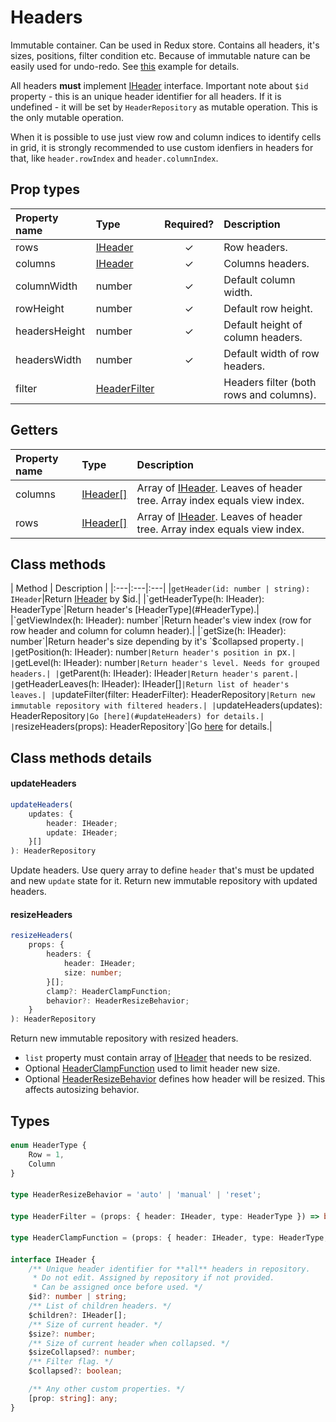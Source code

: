 # Headers
Immutable container. Can be used in Redux store. Contains all headers, it's sizes, positions, filter condition etc.
Because of immutable nature can be easily used for undo-redo. See [this](/examples/editable) example for details.

All headers **must** implement [IHeader](#IHeader) interface.
Important note about `$id` property - this is an unique header identifier for all headers.
If it is undefined - it will be set by `HeaderRepository` as mutable operation. This is the only mutable operation.

When it is possible to use just view row and column indices to identify cells in grid, it is strongly
recommended to use custom idenfiers in headers for that, like `header.rowIndex` and `header.columnIndex`.

## Prop types

| Property name | Type | Required? | Description |
|:---|:---|:---:|:---|
|rows|[IHeader](#IHeader)|✓|Row headers.|
|columns|[IHeader](#IHeader)|✓|Columns headers.|
|columnWidth|number|✓|Default column width.|
|rowHeight|number|✓|Default row height.|
|headersHeight|number|✓|Default height of column headers.|
|headersWidth|number|✓|Default width of row headers.|
|filter|[HeaderFilter](#HeaderFilter)||Headers filter (both rows and columns).|

## Getters
| Property name | Type | Description |
|:---|:---|:---|
|columns|[IHeader[]](#IHeader)|Array of [IHeader](#IHeader). Leaves of header tree. Array index equals view index.|
|rows|[IHeader[]](#IHeader)|Array of [IHeader](#IHeader). Leaves of header tree. Array index equals view index.|

## Class methods
| Method | Description |
|:---|:---|:---|
|`getHeader(id: number | string): IHeader`|Return [IHeader](#IHeader) by $id.|
|`getHeaderType(h: IHeader): HeaderType`|Return header's [HeaderType](#HeaderType).|
|`getViewIndex(h: IHeader): number`|Return header's view index (row for row header and column for column header).|
|`getSize(h: IHeader): number`|Return header's size depending by it's `$collapsed property`.|
|`getPosition(h: IHeader): number`|Return header's position in `px`.|
|`getLevel(h: IHeader): number`|Return header's level. Needs for grouped headers.|
|`getParent(h: IHeader): IHeader`|Return header's parent.|
|`getHeaderLeaves(h: IHeader): IHeader[]`|Return list of header's leaves.|
|`updateFilter(filter: HeaderFilter): HeaderRepository`|Return new immutable repository with filtered headers.|
|`updateHeaders(updates): HeaderRepository`|Go [here](#updateHeaders) for details.|
|`resizeHeaders(props): HeaderRepository`|Go [here](#resizeHeaders) for details.|

## Class methods details
#### <a name="updateHeaders"></a> updateHeaders
```typescript
updateHeaders(
    updates: {
        header: IHeader;
        update: IHeader;
    }[]
): HeaderRepository
```
Update headers. Use query array to define `header` that's must be updated and new `update` state for it.
Return new immutable repository with updated headers.

#### <a name="resizeHeaders"></a> resizeHeaders
```typescript
resizeHeaders(
    props: {
        headers: {
            header: IHeader;
            size: number;
        }[];
        clamp?: HeaderClampFunction;
        behavior?: HeaderResizeBehavior;
    }
): HeaderRepository
```
Return new immutable repository with resized headers.
- `list` property must contain array of [IHeader](#IHeader) that needs to be resized.
- Optional [HeaderClampFunction](#HeaderClampFunction) used to limit header new size.
- Optional [HeaderResizeBehavior](#HeaderResizeBehavior) defines how header will be resized. This affects autosizing behavior.

## Types
#### <a name="HeaderType"></a>
```typescript
enum HeaderType {
    Row = 1,
    Column
}
```

#### <a name="HeaderResizeBehavior"></a>
```typescript
type HeaderResizeBehavior = 'auto' | 'manual' | 'reset';
```

#### <a name="HeaderFilter"></a>
```typescript
type HeaderFilter = (props: { header: IHeader, type: HeaderType }) => boolean;
```

#### <a name="HeaderClampFunction"></a>
```typescript
type HeaderClampFunction = (props: { header: IHeader, type: HeaderType, size: number }) => number;
```

#### <a name="IHeader"></a>
```typescript
interface IHeader {
    /** Unique header identifier for **all** headers in repository.
     * Do not edit. Assigned by repository if not provided.
     * Can be assigned once before used. */
    $id?: number | string;
    /** List of children headers. */
    $children?: IHeader[];
    /** Size of current header. */
    $size?: number;
    /** Size of current header when collapsed. */
    $sizeCollapsed?: number;
    /** Filter flag. */
    $collapsed?: boolean;

    /** Any other custom properties. */
    [prop: string]: any;
}
```